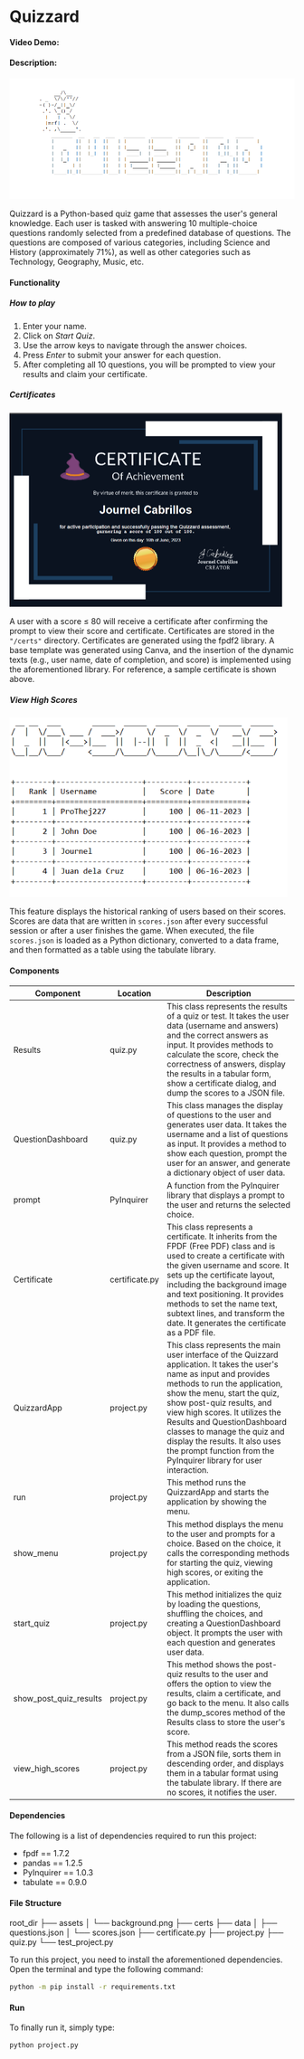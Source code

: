 # Quizzard

#### Video Demo: <URL HERE>

#### Description:

![quizzard](docs/quizzard.png)

Quizzard is a Python-based quiz game that assesses the user's general knowledge. Each user is tasked with answering 10 multiple-choice questions randomly selected from a predefined database of questions. The questions are composed of various categories, including Science and History (approximately 71%), as well as other categories such as Technology, Geography, Music, etc.

#### Functionality

##### How to play

1. Enter your name.
2. Click on *Start Quiz*.
3. Use the arrow keys to navigate through the answer choices.
4. Press *Enter* to submit your answer for each question.
5. After completing all 10 questions, you will be prompted to view your results and claim your certificate.

##### Certificates

<img src="docs/sample_cert.PNG" alt="sample_cert" style="zoom: 50%;" />

A user with a score ≤ 80 will receive a certificate after confirming the prompt to view their score and certificate. Certificates are stored in the `"/certs"` directory. Certificates are generated using the fpdf2 library. A base template was generated using Canva, and the insertion of the dynamic texts (e.g., user name, date of completion, and score) is implemented using the aforementioned library. For reference, a sample certificate is shown above.

##### View High Scores

<img src="docs/high_scores.PNG" alt="high_scores" style="zoom: 80%;" />

This feature displays the historical ranking of users based on their scores. Scores are data that are written in `scores.json` after every successful session or after a user finishes the game. When executed, the file `scores.json` is loaded as a Python dictionary, converted to a data frame, and then formatted as a table using the tabulate library.

#### Components

| Component              | Location       | Description                                                  |
| ---------------------- | -------------- | ------------------------------------------------------------ |
| Results                | quiz.py        | This class represents the results of a quiz or test. It takes the user data (username and answers) and the correct answers as input. It provides methods to calculate the score, check the correctness of answers, display the results in a tabular form, show a certificate dialog, and dump the scores to a JSON file. |
| QuestionDashboard      | quiz.py        | This class manages the display of questions to the user and generates user data. It takes the username and a list of questions as input. It provides a method to show each question, prompt the user for an answer, and generate a dictionary object of user data. |
| prompt                 | PyInquirer     | A function from the PyInquirer library that displays a prompt to the user and returns the selected choice. |
| Certificate            | certificate.py | This class represents a certificate. It inherits from the FPDF (Free PDF) class and is used to create a certificate with the given username and score. It sets up the certificate layout, including the background image and text positioning. It provides methods to set the name text, subtext lines, and transform the date. It generates the certificate as a PDF file. |
| QuizzardApp            | project.py     | This class represents the main user interface of the Quizzard application. It takes the user's name as input and provides methods to run the application, show the menu, start the quiz, show post-quiz results, and view high scores. It utilizes the Results and QuestionDashboard classes to manage the quiz and display the results. It also uses the prompt function from the PyInquirer library for user interaction. |
| run                    | project.py     | This method runs the QuizzardApp and starts the application by showing the menu. |
| show_menu              | project.py     | This method displays the menu to the user and prompts for a choice. Based on the choice, it calls the corresponding methods for starting the quiz, viewing high scores, or exiting the application. |
| start_quiz             | project.py     | This method initializes the quiz by loading the questions, shuffling the choices, and creating a QuestionDashboard object. It prompts the user with each question and generates user data. |
| show_post_quiz_results | project.py     | This method shows the post-quiz results to the user and offers the option to view the results, claim a certificate, and go back to the menu. It also calls the dump_scores method of the Results class to store the user's score. |
| view_high_scores       | project.py     | This method reads the scores from a JSON file, sorts them in descending order, and displays them in a tabular format using the tabulate library. If there are no scores, it notifies the user. |

#### Dependencies

The following is a list of dependencies required to run this project:

- fpdf == 1.7.2
- pandas == 1.2.5
- PyInquirer == 1.0.3
- tabulate == 0.9.0

#### File Structure

root_dir
├── assets
│   └── background.png
├── certs
├── data
│   ├── questions.json
│   └── scores.json
├── certificate.py
├── project.py
├── quiz.py
└── test_project.py

To run this project, you need to install the aforementioned dependencies. Open the terminal and type the following command:

```bash
python -m pip install -r requirements.txt
```

#### Run

To finally run it, simply type:

```bash
python project.py
```